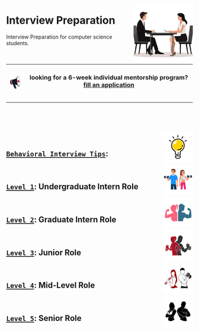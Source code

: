 <a href="/README.md"><img align="right" width="160" src="/logos/interview-preparation.png"></img></a>

# Interview Preparation
Interview Preparation for computer science students.

<table>
    <tbody>
<tr>
<td align="center" width="10%"><a href="https://github.com/cs-MohamedAyman/cs-MohamedAyman/blob/master/mentorship-programs/interview-preparation.md"><img src="https://github.com/cs-MohamedAyman/cs-MohamedAyman/blob/master/icons/announcement.png" width="100%"></img></a></td>
<td align="center" width="90%"><h3>looking for a 6-week individual mentorship program? <a href="https://github.com/cs-MohamedAyman/cs-MohamedAyman/blob/master/mentorship-programs/interview-preparation.md">fill an application</a></h3><br></td>
</tr>
    </tbody>
</table>

<br><br><br>

<a href="/tips/README.md"><img align="right" width="80" src="/logos/tips.png"></img></a>
<br>
## [`Behavioral Interview Tips`](/tips/README.md):


<a href="/level-1/README.md"><img align="right" width="80" src="/logos/level-1.png"></img></a>
<br>
## [`Level 1`](/level-1/README.md): Undergraduate Intern Role


<a href="/level-2/README.md"><img align="right" width="80" src="/logos/level-2.png"></img></a>
<br>
## [`Level 2`](/level-2/README.md): Graduate Intern Role


<a href="/level-3/README.md"><img align="right" width="80" src="/logos/level-3.png"></img></a>
<br>
## [`Level 3`](/level-3/README.md): Junior Role


<a href="/level-4/README.md"><img align="right" width="80" src="/logos/level-4.png"></img></a>
<br>
## [`Level 4`](/level-4/README.md): Mid-Level Role


<a href="/level-5/README.md"><img align="right" width="80" src="/logos/level-5.png"></img></a>
<br>
## [`Level 5`](/level-5/README.md): Senior Role
